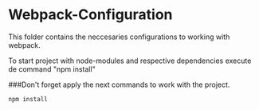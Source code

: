 # Webpack-Configuration
This folder contains the neccesaries configurations to working with webpack.

To start project with node-modules and respective dependencies execute de command "npm install"

###Don't forget apply the next commands to work with the project.

```
npm install
```
